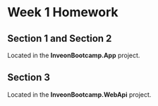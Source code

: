 # Week 1 Homework

## Section 1 and Section 2
Located in the **InveonBootcamp.App** project.

## Section 3
Located in the **InveonBootcamp.WebApi** project.
